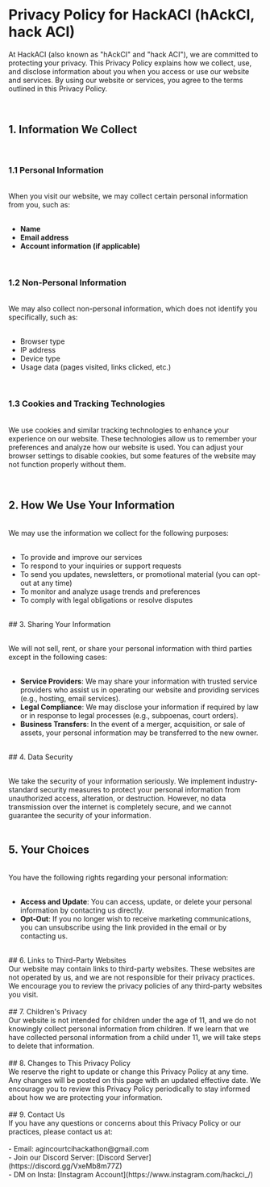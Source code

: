 # Privacy Policy for HackACI (hAckCI, hack ACI)

At HackACI (also known as "hAckCI" and "hack ACI"), we are committed to protecting your privacy. This Privacy Policy explains how we collect, use, and disclose information about you when you access or use our website and services. By using our website or services, you agree to the terms outlined in this Privacy Policy.<br>

<br>

## 1. Information We Collect
<br>

### 1.1 Personal Information

<br>When you visit our website, we may collect certain personal information from you, such as:<br>
<br>
- **Name**<br>
- **Email address**<br>
- **Account information (if applicable)**<br>
<br>

### 1.2 Non-Personal Information

<br>We may also collect non-personal information, which does not identify you specifically, such as:<br>
<br>
- Browser type<br>
- IP address<br>
- Device type<br>
- Usage data (pages visited, links clicked, etc.)<br>

<br>

### 1.3 Cookies and Tracking Technologies

<br>We use cookies and similar tracking technologies to enhance your experience on our website. These technologies allow us to remember your preferences and analyze how our website is used. You can adjust your browser settings to disable cookies, but some features of the website may not function properly without them.<br>

<br>

## 2. How We Use Your Information

<br>We may use the information we collect for the following purposes:<br>
<br>
- To provide and improve our services<br>
- To respond to your inquiries or support requests<br>
- To send you updates, newsletters, or promotional material (you can opt-out at any time)<br>
- To monitor and analyze usage trends and preferences<br>
- To comply with legal obligations or resolve disputes<br>
<br>
## 3. Sharing Your Information

<br>We will not sell, rent, or share your personal information with third parties except in the following cases:<br>
<br>
- **Service Providers**: We may share your information with trusted service providers who assist us in operating our website and providing services (e.g., hosting, email services).<br>
- **Legal Compliance**: We may disclose your information if required by law or in response to legal processes (e.g., subpoenas, court orders).<br>
- **Business Transfers**: In the event of a merger, acquisition, or sale of assets, your personal information may be transferred to the new owner.<br>
<br>
## 4. Data Security

<br>We take the security of your information seriously. We implement industry-standard security measures to protect your personal information from unauthorized access, alteration, or destruction. However, no data transmission over the internet is completely secure, and we cannot guarantee the security of your information.<br>
<br>

## 5. Your Choices

<br>You have the following rights regarding your personal information: <br>
<br>
- **Access and Update**: You can access, update, or delete your personal information by contacting us directly.<br>
- **Opt-Out**: If you no longer wish to receive marketing communications, you can unsubscribe using the link provided in the email or by contacting us.<br>
<br>
## 6. Links to Third-Party Websites
<br>
Our website may contain links to third-party websites. These websites are not operated by us, and we are not responsible for their privacy practices. We encourage you to review the privacy policies of any third-party websites you visit.<br>
<br>
## 7. Children's Privacy
<br>
Our website is not intended for children under the age of 11, and we do not knowingly collect personal information from children. If we learn that we have collected personal information from a child under 11, we will take steps to delete that information.<br>
<br>
## 8. Changes to This Privacy Policy
<br>
We reserve the right to update or change this Privacy Policy at any time. Any changes will be posted on this page with an updated effective date. We encourage you to review this Privacy Policy periodically to stay informed about how we are protecting your information.<br>
<br>
## 9. Contact Us
<br>
If you have any questions or concerns about this Privacy Policy or our practices, please contact us at:<br>
<br>
- Email: agincourtcihackathon@gmail.com <br>
- Join our Discord Server: [Discord Server](https://discord.gg/VxeMb8m77Z) <br>
- DM on Insta: [Instagram Account](https://www.instagram.com/hackci_/)

